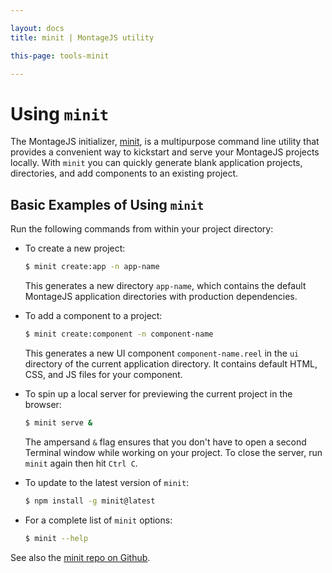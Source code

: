 ```yaml
---

layout: docs
title: minit | MontageJS utility

this-page: tools-minit

---
```


# Using `minit`

The MontageJS initializer, [minit](https://github.com/montagejs/minit), is a multipurpose command line utility that provides a convenient way to kickstart and serve your MontageJS projects locally. With `minit` you can quickly generate blank application projects, directories, and add components to an existing project.

## Basic Examples of Using `minit`

Run the following commands from within your project directory:

* To create a new project:

    ```sh
    $ minit create:app -n app-name
    ```

    This generates a new directory `app-name`, which contains the default MontageJS application directories with production dependencies.

* To add a component to a project:

    ```sh
    $ minit create:component -n component-name
    ```

    This generates a new UI component `component-name.reel` in the `ui` directory of the current application directory. It contains default HTML, CSS, and JS files for your component.

* To spin up a local server for previewing the current project in the browser:

    ```sh
    $ minit serve &
    ```

    The ampersand `&` flag ensures that you don't have to open a second Terminal window while working on your project. To close the server, run `minit` again then hit `Ctrl C`.

* To update to the latest version of `minit`:

    ```sh
    $ npm install -g minit@latest
    ```

* For a complete list of `minit` options:

    ```sh
    $ minit --help
    ```

See also the [minit repo on Github](https://github.com/montagejs/minit).
